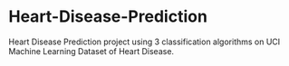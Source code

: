 # Heart-Disease-Prediction
Heart Disease Prediction project using 3 classification algorithms on UCI Machine Learning Dataset of Heart Disease.
